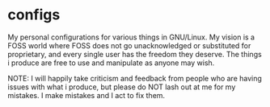 # configs
My personal configurations for various things in GNU/Linux. My vision is a FOSS world where FOSS does not go unacknowledged or substituted for proprietary, and every single user has the freedom they deserve. The things i produce are free to use and manipulate as anyone may wish.

NOTE: I will happily take criticism and feedback from people who are having issues with what i produce, but please do NOT lash out at me for my mistakes. I make mistakes and I act to fix them.
